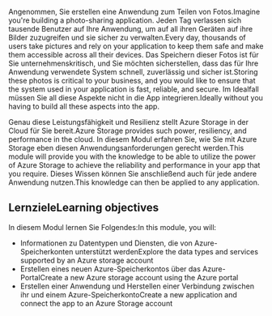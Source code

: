 <span data-ttu-id="122df-101">Angenommen, Sie erstellen eine Anwendung zum Teilen von Fotos.</span><span class="sxs-lookup"><span data-stu-id="122df-101">Imagine you're building a photo-sharing application.</span></span> <span data-ttu-id="122df-102">Jeden Tag verlassen sich tausende Benutzer auf Ihre Anwendung, um auf all ihren Geräten auf ihre Bilder zuzugreifen und sie sicher zu verwalten.</span><span class="sxs-lookup"><span data-stu-id="122df-102">Every day, thousands of users take pictures and rely on your application to keep them safe and make them accessible across all their devices.</span></span> <span data-ttu-id="122df-103">Das Speichern dieser Fotos ist für Sie unternehmenskritisch, und Sie möchten sicherstellen, dass das für Ihre Anwendung verwendete System schnell, zuverlässig und sicher ist.</span><span class="sxs-lookup"><span data-stu-id="122df-103">Storing these photos is critical to your business, and you would like to ensure that the system used in your application is fast, reliable, and secure.</span></span> <span data-ttu-id="122df-104">Im Idealfall müssen Sie all diese Aspekte nicht in die App integrieren.</span><span class="sxs-lookup"><span data-stu-id="122df-104">Ideally without you having to build all these aspects into the app.</span></span>

<span data-ttu-id="122df-105">Genau diese Leistungsfähigkeit und Resilienz stellt Azure Storage in der Cloud für Sie bereit.</span><span class="sxs-lookup"><span data-stu-id="122df-105">Azure Storage provides such power, resiliency, and performance in the cloud.</span></span> <span data-ttu-id="122df-106">In diesem Modul erfahren Sie, wie Sie mit Azure Storage eben diesen Anwendungsanforderungen gerecht werden.</span><span class="sxs-lookup"><span data-stu-id="122df-106">This module will provide you with the knowledge to be able to utilize the power of Azure Storage to achieve the reliability and performance in your app that you require.</span></span> <span data-ttu-id="122df-107">Dieses Wissen können Sie anschließend auch für jede andere Anwendung nutzen.</span><span class="sxs-lookup"><span data-stu-id="122df-107">This knowledge can then be applied to any application.</span></span>

## <a name="learning-objectives"></a><span data-ttu-id="122df-108">Lernziele</span><span class="sxs-lookup"><span data-stu-id="122df-108">Learning objectives</span></span>
<span data-ttu-id="122df-109">In diesem Modul lernen Sie Folgendes:</span><span class="sxs-lookup"><span data-stu-id="122df-109">In this module, you will:</span></span>

- <span data-ttu-id="122df-110">Informationen zu Datentypen und Diensten, die von Azure-Speicherkonten unterstützt werden</span><span class="sxs-lookup"><span data-stu-id="122df-110">Explore the data types and services supported by an Azure storage account</span></span>
- <span data-ttu-id="122df-111">Erstellen eines neuen Azure-Speicherkontos über das Azure-Portal</span><span class="sxs-lookup"><span data-stu-id="122df-111">Create a new Azure storage account using the Azure portal</span></span>
- <span data-ttu-id="122df-112">Erstellen einer Anwendung und Herstellen einer Verbindung zwischen ihr und einem Azure-Speicherkonto</span><span class="sxs-lookup"><span data-stu-id="122df-112">Create a new application and connect the app to an Azure Storage account</span></span>
